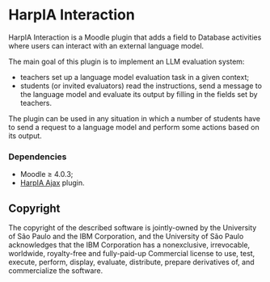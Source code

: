 <!--
HarpIA Interaction. README file.
Copyright:  2025 C4AI-USP <c4ai@usp.br>
Author:     Vinícius B. Matos
License:    https://www.gnu.org/copyleft/gpl.html GNU GPL v3 or later
-->

# HarpIA Interaction

HarpIA Interaction is a Moodle plugin that adds a field to Database activities
where users can interact with an external language model.

The main goal of this plugin is to implement an LLM evaluation system:

- teachers set up a language model evaluation task in a given context;
- students (or invited evaluators) read the instructions,
  send a message to the language model and evaluate its output
  by filling in the fields set by teachers.

The plugin can be used in any situation in which a number of students
have to send a request to a language model and perform some actions
based on its output.

### Dependencies

- Moodle &geq; 4.0.3;
- [HarpIA Ajax](../../../moodle-local_harpiaajax) plugin.




## Copyright

The copyright of the described software is jointly-owned by
the University of São Paulo and the IBM Corporation,
and the University of São Paulo acknowledges that
the IBM Corporation has a nonexclusive, irrevocable, worldwide,
royalty-free and fully-paid-up Commercial license
to use, test, execute, perform, display, evaluate, distribute,
prepare derivatives of, and commercialize the software.

